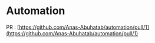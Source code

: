 # Automation 

PR : [https://github.com/Anas-Abuhatab/automation/pull/1](https://github.com/Anas-Abuhatab/automation/pull/1)